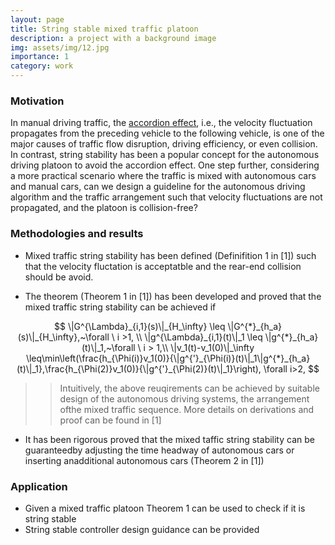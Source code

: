 ```yaml
---
layout: page
title: String stable mixed traffic platoon
description: a project with a background image
img: assets/img/12.jpg
importance: 1
category: work
---
```

### Motivation

In manual driving traffic, the [accordion effect](https://en.wikipedia.org/wiki/Accordion_effect), i.e., the velocity fluctuation propagates from the preceding vehicle to the following vehicle, is one of the major causes of traffic flow disruption, driving efficiency, or even collision. In contrast, string stability has been a popular concept for the autonomous driving platoon to avoid the accordion effect. One step further, considering a more practical scenario where the traffic is mixed with autonomous cars and manual cars, can we design a guideline for the autonomous driving algorithm and the traffic arrangement such that velocity fluctuations are not propagated, and the platoon is collision-free?

### Methodologies and results

* Mixed traffic string stability has been defined (Definifition 1 in [1]) such that the velocity fluctation is acceptatble and the rear-end collision should be avoid. 

* The theorem (Theorem 1 in [1]) has been developed and proved that the mixed traffic string stability can be achieved if 

$$
\|G^{\Lambda}_{i,1}(s)\|_{H_\infty} \leq \|G^{*}_{h_a}(s)\|_{H_\infty},~\forall \ i >1,  \\
\|g^{\Lambda}_{i,1}(t)\|_1 \leq \|g^{*}_{h_a}(t)\|_1,~\forall \ i > 1,\\
\|v_1(t)-v_1(0)\|_\infty
\leq\min\left(\frac{h_{\Phi(i)}v_1(0)}{\|g^{'}_{\Phi(i)}(t)\|_1\|g^{*}_{h_a}(t)\|_1},\frac{h_{\Phi(2)}v_1(0)}{\|g^{'}_{\Phi(2)}(t)\|_1}\right), \forall i>2,
$$

>>Intuitively, the above reuqirements can be achieved by suitable design of the autonomous driving systems, the arrangement ofthe mixed traffic sequence. More details on derivations and proof can be found in [1] 

* It has been rigorous proved that the mixed taffic string stability can be guaranteedby adjusting the time headway of autonomous cars or inserting anadditional autonomous cars (Theorem 2 in [1])

### Application

* Given a mixed traffic platoon Theorem 1 can be used to check if it is string stable
* String stable controller design guidance can be provided 

